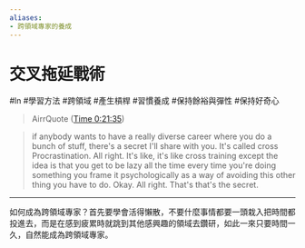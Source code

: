 ```yaml
---
aliases:
- 跨領域專家的養成
---
```


# 交叉拖延戰術
#ln #學習方法 #跨領域 #產生槓桿 #習慣養成 #保持餘裕與彈性 #保持好奇心 
> AirrQuote ([Time 0:21:35](https://www.airr.io/quote/616d19273b174903fa8c34aa))

> if anybody wants to have a really diverse career where you do a bunch of stuff, there's a secret I'll share with you. It's called cross Procrastination. All right. It's like, it's like cross training except the idea is that you get to be lazy all the time every time you're doing something you frame it psychologically as a way of avoiding this other thing you have to do. Okay. All right. That's that's the secret.

---

如何成為跨領域專家？首先要學會活得懶散，不要什麼事情都要一頭栽入把時間都投進去，而是在感到疲累時就跳到其他感興趣的領域去鑽研，如此一來只要時間一久，自然能成為跨領域專家。
